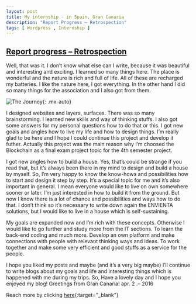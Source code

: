```yaml
---
layout: post
title: My internship - in Spain, Gran Canaria 
description: "Report Progress – Retrospection"
tags: [ Wordpress , Internship ]
---
```


## [Report progress – Retrospection](https://internshipmatemolnarblog.wordpress.com/2016/04/02/report-progress-retrospection/)

Well, that was it. I don’t know what else can I write, because it was beautiful and interesting and exciting. I learned so many things here. The place is wonderful and the nature is rich and full of life. All of these are recharged my batteries. I like the nature here, I got everything. In the other hand I did so many things for the association and I also got from them. 

![The Journey](https://internshipmatemolnarblog.files.wordpress.com/2016/04/final.jpg?w=1024){: .mx-auto}

I designed websites and layers, surfaces. There was so many brainstorming. I learned new skills and way of thinking stuffs. I also got some answers for my personal questions how to do that or this. I got new goals and angles how to live my life and how to design things. I’m really glad to be here and I hope I could continue this project and develop it futher. Actually this project was the main reason why I’m choosed the Blockchain as a final exam project topic for the 4th semester project.

I got new angles how to build a house. Yes, that’s could be strange if you read that, but it’s always been there in my mind to design and build a house by myself. So, I’m very happy to know the know-hows and possibilities how to start and design it step by step. It’s a special topic for me and it’s also important in general. I mean everyone would like to live on own somewhere sooner or later. I’m just interested in how to build it from the ground. But now I know there is a lot of chance and possibilities and ways how to do that. I don’t think so it’s necessary to write down again the ENVIENTA solutions, but I would like to live in a house which is self-sustaining.

My goals are expanded now and I’m rich with these concepts. Otherwise I would like to go further and study more from the IT sections. To learn the back-end coding and much more. Develop an own platform and make connections with people with relevant thinking ways and ideas. To work together and make some very efficient and good stuffs as a service for the people.

I hope you liked my posts and maybe (and it’s a very big maybe) I’ll continue to write blogs about my goals and life and interesting things which is happened with me during my trips. So, Have a lovely day and I hope you enjoyed my blog! Greetings from Gran Canaria! apr. 2 .– 2016

Reach more by clicking [here](https://internshipmatemolnarblog.wordpress.com/internship/){:target="_blank"} 